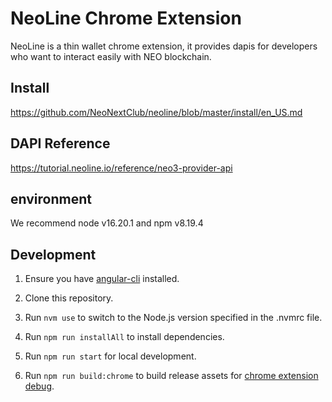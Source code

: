# NeoLine Chrome Extension

NeoLine is a thin wallet chrome extension, it provides dapis for developers who want to interact easily with NEO blockchain.

## Install

https://github.com/NeoNextClub/neoline/blob/master/install/en_US.md

## DAPI Reference

https://tutorial.neoline.io/reference/neo3-provider-api

## environment

We recommend node v16.20.1 and npm v8.19.4

## Development

1. Ensure you have [angular-cli](https://angular.io/cli) installed.
2. Clone this repository.

3. Run `nvm use` to switch to the Node.js version specified in the .nvmrc file.
4. Run `npm run installAll` to install dependencies.
5. Run `npm run start` for local development.
6. Run `npm run build:chrome` to build release assets for [chrome extension debug](https://developer.chrome.com/extensions/tut_debugging).
